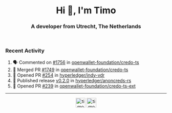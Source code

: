 <h1 align="center">Hi 👋, I'm Timo</h1>
<h3 align="center">A developer from Utrecht, The Netherlands</h3>
<br/>
<!-- https://github.com/rahuldkjain/github-profile-readme-generator --!>

<!--  <p align="left"><img src="https://github-readme-stats.vercel.app/api?username=timoglastra&show_icons=true&count_private=true&" alt="timoglastra" /></p> --!>

<!--
Github language stats
<p align="left"><img src="https://github-readme-stats.vercel.app/api/top-langs/?username=timoglastra&layout=compact" alt="timoglastra" /><p>
-->

<!-- Codestats language stats -->
<!-- <p align="left"><img src="https://codestats-readme.vercel.app/api/top-langs/?username=timoglastra&layout=compact&language_count=12" alt="timoglastra" /><p>    --!>
  
<h3>Recent Activity</h3>

<!--START_SECTION:activity-->
1. 🗣 Commented on [#1756](https://github.com/openwallet-foundation/credo-ts/issues/1756#issuecomment-1943033346) in [openwallet-foundation/credo-ts](https://github.com/openwallet-foundation/credo-ts)
2. 🎉 Merged PR [#1749](https://github.com/openwallet-foundation/credo-ts/pull/1749) in [openwallet-foundation/credo-ts](https://github.com/openwallet-foundation/credo-ts)
3. 💪 Opened PR [#254](https://github.com/hyperledger/indy-vdr/pull/254) in [hyperledger/indy-vdr](https://github.com/hyperledger/indy-vdr)
4. 🚀 Published release [v0.2.0](https://github.com/hyperledger/anoncreds-rs/releases/tag/v0.2.0) in [hyperledger/anoncreds-rs](https://github.com/hyperledger/anoncreds-rs)
5. 💪 Opened PR [#239](https://github.com/openwallet-foundation/credo-ts-ext/pull/239) in [openwallet-foundation/credo-ts-ext](https://github.com/openwallet-foundation/credo-ts-ext)
<!--END_SECTION:activity-->

---

<p align="center">
<a href="https://twitter.com/timoglastra" target="blank"><img align="center" src="https://cdn.jsdelivr.net/npm/simple-icons@3.0.1/icons/twitter.svg" alt="timoglastra" height="30" width="30" /></a>
<a href="https://linkedin.com/in/timoglastra" target="blank"><img align="center" src="https://cdn.jsdelivr.net/npm/simple-icons@3.0.1/icons/linkedin.svg" alt="timoglastra" height="30" width="30" /></a>
</p>



